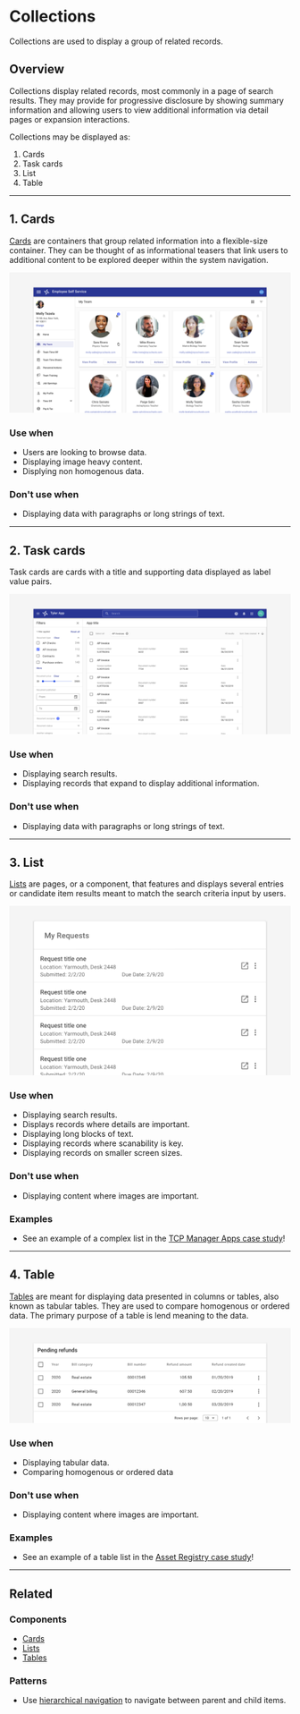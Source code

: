# Collections

Collections are used to display a group of related records. 

## Overview

Collections display related records, most commonly in a page of search results. They may provide for progressive disclosure by showing summary information and allowing users to view additional information via detail pages or expansion interactions. 

Collections may be displayed as:

1. Cards
2. Task cards
3. List
4. Table

---

## 1. Cards 
  
[Cards](/components/cards/card) are containers that group related information into a flexible-size container. They can be thought of as informational teasers that link users to additional content to be explored deeper within the system navigation.

<ImageBlock padded={false}>

![Card grid](./images/cards.png)

</ImageBlock>

### Use when 

- Users are looking to browse data. 
- Displaying image heavy content. 
- Displying non homogenous data. 

### Don't use when

- Displaying data with paragraphs or long strings of text.

---

## 2. Task cards 

Task cards are cards with a title and supporting data displayed as label value pairs. 

<ImageBlock padded={false}>

![Search results as task cards.](./images/collections-task-card.png)

</ImageBlock>

### Use when 

- Displaying search results.
- Displaying records that expand to display additional information. 

### Don't use when 

- Displaying data with paragraphs or long strings of text.

---

## 3. List

[Lists](/components/lists/list) are pages, or a component, that features and displays several entries or candidate item results meant to match the search criteria input by users.

<ImageBlock padded={false}>

![Standard list.](./images/collections-list.png)

</ImageBlock>

### Use when 

- Displaying search results.
- Displays records where details are important. 
- Displaying long blocks of text. 
- Displaying records where scanability is key. 
- Displaying records on smaller screen sizes. 

### Don't use when 

- Displaying content where images are important.

### Examples 

- See an example of a complex list in the [TCP Manager Apps case study](/get-started/other/case-studies/manager-apps)!

---

## 4. Table 

[Tables](/components/table-data/table) are meant for displaying data presented in columns or tables, also known as tabular tables. They are used to compare homogenous or ordered data. The primary purpose of a table is lend meaning to the data.

<ImageBlock padded={false}>

![Data table.](./images/collections-table.png)

</ImageBlock>

### Use when 

- Displaying tabular data.
- Comparing homogenous or ordered data 

### Don't use when 

- Displaying content where images are important.

### Examples

- See an example of a table list in the [Asset Registry case study](/get-started/other/case-studies/asset-registry)!

---

## Related 

### Components 
- [Cards](/components/cards/card)
- [Lists](/components/lists/list)
- [Tables](/components/table-data/table)

### Patterns 

- Use [hierarchical navigation](/patterns/navigation/hierarchical) to navigate between parent and child items. 
